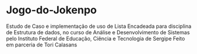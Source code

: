 # Jogo-do-Jokenpo
Estudo de Caso e implementação de uso de Lista Encadeada para disciplina de Estrutura de dados, no curso de Análise e Desenvolvimento de Sistemas pelo Instituto Federal de Educação, Ciência e Tecnologia de Sergipe Feito em parceria de Tori Calasans
